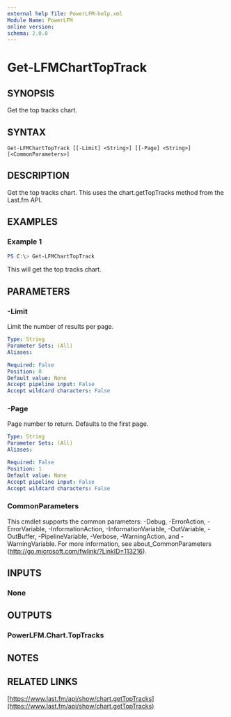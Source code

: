 ```yaml
---
external help file: PowerLFM-help.xml
Module Name: PowerLFM
online version:
schema: 2.0.0
---
```


# Get-LFMChartTopTrack

## SYNOPSIS
Get the top tracks chart.

## SYNTAX

```
Get-LFMChartTopTrack [[-Limit] <String>] [[-Page] <String>] [<CommonParameters>]
```

## DESCRIPTION
Get the top tracks chart. This uses the chart.getTopTracks method from the Last.fm API.

## EXAMPLES

### Example 1
```powershell
PS C:\> Get-LFMChartTopTrack
```

This will get the top tracks chart.

## PARAMETERS

### -Limit
Limit the number of results per page.

```yaml
Type: String
Parameter Sets: (All)
Aliases:

Required: False
Position: 0
Default value: None
Accept pipeline input: False
Accept wildcard characters: False
```

### -Page
Page number to return. Defaults to the first page.

```yaml
Type: String
Parameter Sets: (All)
Aliases:

Required: False
Position: 1
Default value: None
Accept pipeline input: False
Accept wildcard characters: False
```

### CommonParameters
This cmdlet supports the common parameters: -Debug, -ErrorAction, -ErrorVariable, -InformationAction, -InformationVariable, -OutVariable, -OutBuffer, -PipelineVariable, -Verbose, -WarningAction, and -WarningVariable.
For more information, see about_CommonParameters (http://go.microsoft.com/fwlink/?LinkID=113216).

## INPUTS

### None

## OUTPUTS

### PowerLFM.Chart.TopTracks

## NOTES

## RELATED LINKS

[https://www.last.fm/api/show/chart.getTopTracks](https://www.last.fm/api/show/chart.getTopTracks)
